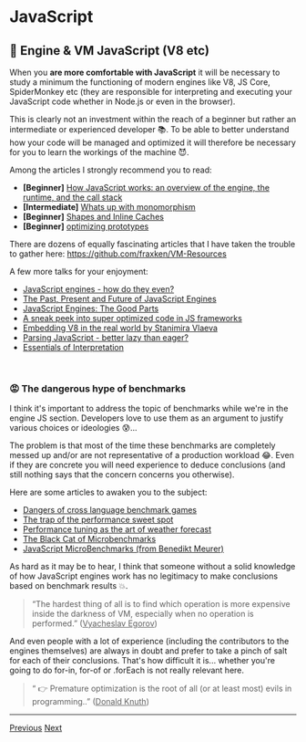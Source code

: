 # JavaScript

## 🔧 Engine & VM JavaScript (V8 etc)

When you **are more comfortable with JavaScript** it will be necessary to study a minimum the functioning of modern engines like V8, JS Core, SpiderMonkey etc (they are responsible for interpreting and executing your JavaScript code whether in Node.js or even in the browser).

This is clearly not an investment within the reach of a beginner but rather an intermediate or experienced developer 📚. To be able to better understand how your code will be managed and optimized it will therefore be necessary for you to learn the workings of the machine 😈.

Among the articles I strongly recommend you to read:

- **[Beginner]** [How JavaScript works: an overview of the engine, the runtime, and the call stack](https://blog.sessionstack.com/how-does-javascript-actually-work-part-1-b0bacc073cf)
- **[Intermediate]** [Whats up with monomorphism](https://mrale.ph/blog/2015/01/11/whats-up-with-monomorphism.html)
- **[Beginner]** [Shapes and Inline Caches](https://mathiasbynens.be/notes/shapes-ics)
- **[Beginner]** [optimizing prototypes](https://mathiasbynens.be/notes/prototypes)

There are dozens of equally fascinating articles that I have taken the trouble to gather here: https://github.com/fraxken/VM-Resources

A few more talks for your enjoyment:

- [JavaScript engines - how do they even?](https://www.youtube.com/watch?v=p-iiEDtpy6I)
- [The Past, Present and Future of JavaScript Engines](https://www.youtube.com/watch?v=iLWDUJMCoWs&list=PLfMzBWSH11xZPfWcC0DqFqKo_reMP58mw&index=45)
- [JavaScript Engines: The Good Parts](https://www.youtube.com/watch?v=5nmpokoRaZI&list=PL37ZVnwpeshG2YXJkun_lyNTtM-Qb3MKa&index=11)
- [A sneak peek into super optimized code in JS frameworks](https://www.youtube.com/watch?v=_VHNTC67NR8&list=PL37ZVnwpeshHwJPVBqEnZild7QHWhdufu&index=2)
- [Embedding V8 in the real world by Stanimira Vlaeva](https://www.youtube.com/watch?v=wz7Znu6tqFw&list=PL37ZVnwpeshHwJPVBqEnZild7QHWhdufu&index=16)
- [Parsing JavaScript - better lazy than eager?](https://www.youtube.com/watch?v=Fg7niTmNNLg&list=PL37ZVnwpeshFmAPr65sU2O5WMs7_CGjs_&index=10)
- [Essentials of Interpretation](https://www.youtube.com/watch?v=8OYqvwQlJVI&list=PLGNbPb3dQJ_4WT_m3aI3T2LRf2R_FKM2k)

&nbsp;
### 😡 The dangerous hype of benchmarks

I think it's important to address the topic of benchmarks while we're in the engine JS section. Developers love to use them as an argument to justify various choices or ideologies 😰...

The problem is that most of the time these benchmarks are completely messed up and/or are not representative of a production workload 😂. Even if they are concrete you will need experience to deduce conclusions (and still nothing says that the concern concerns you otherwise).

Here are some articles to awaken you to the subject:

- [Dangers of cross language benchmark games](https://mrale.ph/blog/2011/05/12/dangers-of-cross-language-benchmark-games.html)
- [The trap of the performance sweet spot](https://mrale.ph/blog/2011/11/05/the-trap-of-the-performance-sweet-spot.html)
- [Performance tuning as the art of weather forecast](https://mrale.ph/blog/2013/04/29/performance-tuning-as-weather-forecast.html)
- [The Black Cat of Microbenchmarks](https://mrale.ph/blog/2014/02/23/the-black-cat-of-microbenchmarks.html)
- [JavaScript MicroBenchmarks (from Benedikt Meurer)](https://github.com/bmeurer/js-micro-benchmarks)

As hard as it may be to hear, I think that someone without a solid knowledge of how JavaScript engines work has no legitimacy to make conclusions based on benchmark results 💥.

> “The hardest thing of all is to find which operation is more expensive inside the darkness of VM, especially when no operation is performed.” (<u>Vyacheslav Egorov</u>) 

And even people with a lot of experience (including the contributors to the engines themselves) are always in doubt and prefer to take a pinch of salt for each of their conclusions. That's how difficult it is... whether you're going to do for-in, for-of or .forEach is not really relevant here.

> “ 👉 Premature optimization is the root of all (or at least most) evils in programming..” (<u>Donald Knuth</u>) 

---

[Previous](./online-courses-talks-articles.md)
[Next](../ecmascript/javascript-or-ecmascript.md)